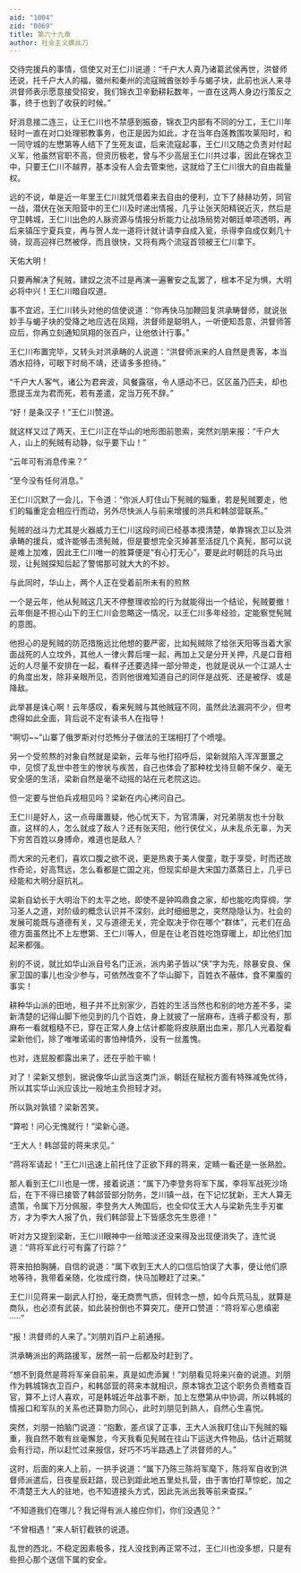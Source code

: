 ```yaml
---
aid: "1004"
zid: "0069"
title: 第六十九章
author: 社会主义螺丝刀
---
```


交待完援兵的事情，信使又对王仁川说道：“千户大人真乃诸葛武侯再世，洪督师还说，托千户大人的福，徽州和秦州的流寇贼酋张妙手与蝎子块，此前也派人来寻洪督师表示愿意接受招安，我们锦衣卫辛勤耕耘数年，一直在这两人身边行策反之事，终于也到了收获的时候。”

好消息接二连三，让王仁川也不禁感到振奋，锦衣卫内部有不同的分工，王仁川年轻时一直在对口处理邪教事务，也正是因为如此，才在当年白莲教围攻莱阳时，和一同守城的左懋第等人结下了生死友谊，后来流寇起事，王仁川又随之负责对付起义军，他虽然官职不高，但资历极老，曾与不少高层王仁川共过事，因此在锦衣卫中，只要王仁川不越界，基本没有人会去管束他，这就给了王仁川很大的自由裁量权。

远的不说，单是近一年里王仁川就凭借着来去自由的便利，立下了赫赫功劳，同官一战，潜伏在张天阳营中的王仁川及时递出情报，几乎让张天阳精锐近灭，然后是守卫韩城，王仁川出色的人脉资源与情报分析能力让战场局势对朝廷单项透明，再后来镇压宁夏兵变，再与贺人龙一道将计就计请李自成入瓮，杀得李自成仅剩几十骑，现高迎祥已然被俘，而且很快，又将有两个流寇首领被王仁川拿下。

天佑大明！

只要再解决了髡贼，建奴之流不过是再演一遍奢安之乱罢了，根本不足为惧，大明必将中兴！王仁川暗自叹道。

事不宜迟，王仁川转头对他的信使说道：“你再快马加鞭回复洪承畴督师，就说张妙手与蝎子块的受降之地应选在凤翔，洪督师是聪明人，一听便知吾意，洪督师答应后，你再立刻通知凤翔的张百户，让他依计行事。”

王仁川布置完毕，又转头对洪承畴的人说道：“洪督师派来的人自然是贵客，本当酒水招待，可眼下时局不靖，还请多多担待。”

“千户大人客气，诸公为君奔波，风餐露宿，令人感动不已，区区虽乃匹夫，却也愿提玉龙为君而死，若有差遣，定当万死不辞。”

“好！是条汉子！”王仁川赞道。

就这样又过了两天，王仁川正在华山的地形图前思索，突然刘朋来报：“千户大人，山上的髡贼有动静，似乎要下山！”

“云年可有消息传来？”

“至今没有任何消息。”

王仁川沉默了一会儿，下令道：“你派人盯住山下髡贼的辎重，若是髡贼要走，他们的辎重定会相应行而动，另外尽快派人与前来增援的洪兵和韩郃营联系。”

髡贼的战斗力尤其是火器威力王仁川这段时间已经基本摸清楚，单靠锦衣卫以及洪承畴的援兵，或许能够击溃髡贼，但是要想完全灭掉甚至活捉几个真髡，那可以说是难上加难，因此王仁川唯一的胜算便是“有心打无心”，要是此时朝廷的兵马出现，让髡贼探知后起了警惕那可就大大的不妙。

与此同时，华山上，两个人正在受着前所未有的煎熬

一个是云年，他从髡贼这几天不停整理收拾的行为就能得出一个结论，髡贼要撤！云年倒是不担心山下的王仁川会忽略这一情况，以王仁川多年经验，定能察觉髡贼的意图。

他担心的是髡贼的防范措施远比他想的要严密，比如髡贼除了给张天阳等当着大家面战死的人立坟外，其他人一律火葬后埋一起，再加上又是分开关押，凡是口音相近的人尽量不安排在一起，看样子还要选择一部分带走，也就是说从一个江湖人士的角度出发，除非亲眼所见，否则他很难知道自己的同伴是战死、还是被俘、或是降敌。

此举甚是诛心啊！云年感叹，看来髡贼与其他贼寇不同，虽然此法漏洞不少，但考虑得如此全面，背后说不定有读书人在指导！

“啊切~~”山寨了俄罗斯对付恐怖分子做法的王瑞相打了个喷嚏。

另一个受煎熬的对象自然就是梁新，云年与他打招呼后，梁新就陷入浑浑噩噩之中，见惯了乱世中苍生的惨状与疾苦，自己也体会了那种枕戈待旦朝不保夕、毫无安全感的生活，梁新自然是毫不动摇的站在元老院这边。

但一定要与世伯兵戎相见吗？梁新在内心拷问自己。

王仁川是好人，这一点毋庸置疑，他心忧天下，为官清廉，对兄弟朋友也十分耿直，这样的人，怎么就成了敌人？还有张天阳，他行侠仗义，从未乱杀无辜，为天下穷苦百姓以身搏命，难道也是敌人？

而大宋的元老们，喜欢口腹之欲不说，更是热衷于美人俊童，耽于享受，时而还故作奇论，好高骛远，怎么看都是亡国之兆，但现实却是大宋国力蒸蒸日上，几乎已经能和大明分庭抗礼。

梁新自幼长于大明治下的太平之地，即使不是钟鸣鼎食之家，却也能吃肉穿绸，学习圣人之道，对阶级的概念认识并不深刻，此时细细思之，突然隐隐认为，社会的发展可能既与道德有关，又与道德无关，完全取决于你在哪个“群体”，元老们在品德方面虽然比不上左懋第、王仁川等人，但是在让老百姓吃饱穿暖上，却比他们加起来都强。

别的不说，就比如华山派自号名门正派，派内弟子皆以“侠”字为先，除暴安良、保家卫国的事儿也没少参与，可依然改变不了华山脚下，百姓衣不蔽体，食不果腹的事实！

耕种华山派的田地，租子并不比别家少，百姓的生活当然也和别的地方差不多，梁新清楚的记得山脚下他见到的几个百姓，身上就披了一层麻布，连裤子都没有，那麻布一看就粗糙不已，穿在正常人身上估计都能将皮肤磨出血来，那几人光着腚看梁新他们，除了唯唯诺诺的害怕神情外，没有一丝羞愧。

也对，连屁股都露出来了，还在乎脸干嘛！

对了！梁新又想到，据说像华山武当这类门派，朝廷在赋税方面有特殊减免优待，所以其实华山派应该比一般地主负担轻才对。

所以孰对孰错？梁新苦笑。

“算啦！问心无愧就行！”梁新心道。

“王大人！韩郃营的蒋来求见。”

“蒋将军请起！”王仁川迅速上前托住了正欲下拜的蒋来，定睛一看还是一张熟脸。

那人看到王仁川也是一愣，接着说道：“属下乃李登务将军下属，李将军战死沙场后，在下不得已接管了韩郃营部分防务，芝川镇一战，在下记忆犹新，王大人算无遗策，令属下万分佩服，李登务大人殉国后，也全仰仗王大人与梁新先生手刃崔方，才为李大人报了仇，我们韩郃营上下皆感念先生恩德！”

听对方又提到梁新，王仁川眼神中一丝暗淡还没来得及出现便消失了，连忙说道：“蒋将军此行可有露了行踪？”

蒋来拍拍胸脯，自信的说道：“属下收到王大人的口信后怕误了大事，便让他们原地等待，我带着亲随，化妆成行商，快马加鞭赶了过来。”

王仁川见蒋来一副武人打扮，毫无商贾气质，但转念一想，如今兵荒马乱，就算是商队，也必须有武装，如此装扮倒也不算突兀，便开口赞道：“蒋将军心思缜密·····”

“报！洪督师的人来了。”刘朋刘百户上前通报。

洪承畴派出的两路援军，居然一前一后都及时赶到了。

“想不到竟然是蒋将军亲自前来，真是如虎添翼！”刘朋看见将来兴奋的说道。刘朋作为韩城锦衣卫百户，和韩郃营的蒋来本就相识，原本锦衣卫这个职务负责稽查百官，算不上讨人喜欢，可是韩城近年战事不断，加上左懋第从中协调，所以韩城的情报口和军队的关系也还算勠力同心，此时刘朋见到熟人，自然心生喜悦。

突然，刘朋一拍脑门说道：“抱歉，差点误了正事，王大人派我盯住山下髡贼的辎重，我自然不敢有丝毫懈怠，今天我看见髡贼在往山下运送大件物品，估计近期就会有行动，所以赶忙过来报信，好巧不巧半路遇上了洪督师的人。”

这时，后面的来人上前，一拱手说道：“属下乃陈三陈将军麾下，陈将军自收到洪督师派遣后，日夜星辰赶路，现已到距此地五里处扎营，由于害怕打草惊蛇，加之不清楚王大人的驻地，也不知道接头方式，因此先派出我等前来查探。”

“不知道我们在哪儿？我记得有派人接应你们，你们没遇见？”

“不曾相遇！”来人斩钉截铁的说道。

乱世的西北，不稳定因素极多，找人没找到再正常不过，王仁川也没多想，只是有些担心那个送信下属的安全。
